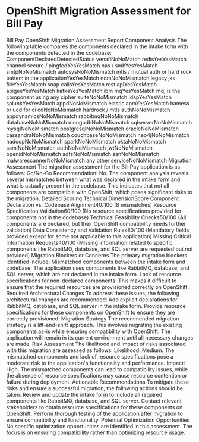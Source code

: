 # OpenShift Migration Assessment for Bill Pay

Bill Pay OpenShift Migration Assessment Report Component Analysis The following table compares the components declared in the intake form with the components detected in the codebase: ComponentDeclaredDetectedStatus venafiNoNoMatch redisYesYesMatch channel secure / pingfedYesYesMatch nas / smbYesYesMatch smtpNoNoMismatch autosysNoNoMismatch mtls / mutual auth or hard rock pattem in the applicationYesYesMatch ndmNoNoMismatch legacy jks fileYesYesMatch soap callsYesYesMatch rest apiYesYesMatch apigeeYesYesMatch kafkaYesYesMatch ibm mqYesYesMatch mq, is the component using any cipher suiteNoNoMismatch ldapYesYesMatch splunkYesYesMatch appdNoNoMismatch elastic apmYesYesMatch hamess or ucd for ci cdNoNoMismatch hardrock / mtls authNoNoMismatch appdynamicsNoNoMismatch rabbitmqNoNoMismatch databaseNoNoMismatch mongodbNoNoMismatch sqlserverNoNoMismatch mysqlNoNoMismatch postgresqlNoNoMismatch oracleNoNoMismatch cassandraNoNoMismatch couchbaseNoNoMismatch neo4jNoNoMismatch hadoopNoNoMismatch sparkNoNoMismatch oktaNoNoMismatch samlNoNoMismatch authNoNoMismatch jwtNoNoMismatch openidNoNoMismatch adfsNoNoMismatch sanNoNoMismatch malwarescannerNoNoMismatch any other serviceNoNoMismatch Migration Assessment The migration assessment for the Bill Pay application is as follows: Go/No-Go Recommendation: No. The component analysis reveals several mismatches between what was declared in the intake form and what is actually present in the codebase. This indicates that not all components are compatible with OpenShift, which poses significant risks to the migration. Detailed Scoring Technical DimensionScore Component Declaration vs. Codebase Alignment40/100 (8 mismatches) Resource Specification Validation60/100 (No resource specifications provided for components not in the codebase) Technical Feasibility Checks50/100 (All components are declared, but their OpenShift compatibility needs further validation) Data Consistency and Validation Rules80/100 (Mandatory fields provided except for some not applicable to this application) Missing Critical Information Requests40/100 (Missing information related to specific components like RabbitMQ, database, and SQL server are requested but not provided) Migration Blockers or Concerns The primary migration blockers identified include: Mismatched components between the intake form and codebase: The application uses components like RabbitMQ, database, and SQL server, which are not declared in the intake form. Lack of resource specifications for non-declared components: This makes it difficult to ensure that the required resources are provisioned correctly on OpenShift. Required Architectural Changes To address these issues, the following architectural changes are recommended: Add explicit declarations for RabbitMQ, database, and SQL server in the intake form. Provide resource specifications for these components on OpenShift to ensure they are correctly provisioned. Migration Strategy The recommended migration strategy is a lift-and-shift approach. This involves migrating the existing components as-is while ensuring compatibility with OpenShift. The application will remain in its current environment until all necessary changes are made. Risk Assessment The likelihood and impact of risks associated with this migration are assessed as follows: Likelihood: Medium. The mismatched components and lack of resource specifications pose a moderate risk to the application's functionality and performance. Impact: High. The mismatched components can lead to compatibility issues, while the absence of resource specifications may cause resource contention or failure during deployment. Actionable Recommendations To mitigate these risks and ensure a successful migration, the following actions should be taken: Review and update the intake form to include all required components like RabbitMQ, database, and SQL server. Contact relevant stakeholders to obtain resource specifications for these components on OpenShift. Perform thorough testing of the application after migration to ensure compatibility and functionality. Potential Optimization Opportunities No specific optimization opportunities are identified in this assessment. The focus is on ensuring compatibility rather than optimizing resource usage.